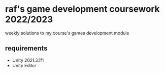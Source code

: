 # raf's game development coursework 2022/2023 
weekly solutions to my course's games development module

## requirements
- Unity 2021.3.1f1
- Unity Editor
